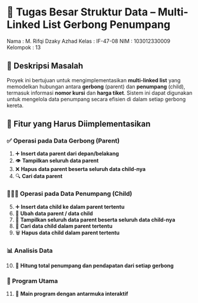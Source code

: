 # 🚆 Tugas Besar Struktur Data – Multi-Linked List Gerbong Penumpang

Nama     : M. Rifqi Dzaky Azhad
Kelas    : IF-47-08
NIM      : 103012330009
Kelompok : 13

## 📌 Deskripsi Masalah

Proyek ini bertujuan untuk mengimplementasikan **multi-linked list** yang memodelkan hubungan antara **gerbong** (parent) dan **penumpang** (child), termasuk informasi **nomor kursi** dan **harga tiket**. Sistem ini dapat digunakan untuk mengelola data penumpang secara efisien di dalam setiap gerbong kereta.

## 🧩 Fitur yang Harus Diimplementasikan

### ✅ Operasi pada Data Gerbong (Parent)

1. ➕ **Insert data parent dari depan/belakang**
2. 👁️ **Tampilkan seluruh data parent**
3. ❌ **Hapus data parent beserta seluruh data child-nya**
4. 🔍 **Cari data parent**

### 👨‍👩‍👧 Operasi pada Data Penumpang (Child)

5. ➕ **Insert data child ke dalam parent tertentu**
6. 📝 **Ubah data parent / data child**
7. 📄 **Tampilkan seluruh data parent beserta seluruh data child-nya**
8. 🔎 **Cari data child dalam parent tertentu**
9. 🗑️ **Hapus data child dalam parent tertentu**

### 📊 Analisis Data

10. 🔢 **Hitung total penumpang dan pendapatan dari setiap gerbong**

### 🎯 Program Utama

11. 🧪 **Main program dengan antarmuka interaktif**
